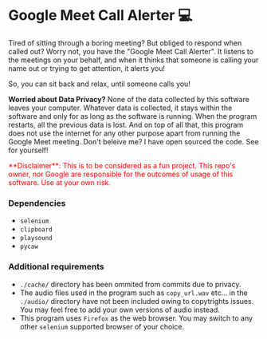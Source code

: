 # Google Meet Call Alerter  💻

Tired of sitting through a boring meeting? But obliged to respond when called out? Worry not, you have the "Google Meet Call Alerter". It listens to the meetings on your behalf, and when it thinks that someone is calling your name out or trying to get attention, it alerts you!

So, you can sit back and relax, until someone calls you!

****Worried about Data Privacy?****
None of the data collected by this software leaves your computer. Whatever data is collected, it stays within the software and only for as long as the software is running. When the program restarts, all the previous data is lost. And on top of all that, this program does not use the internet for any other purpose apart from running the Google Meet meeting. Don't beleive me? I have open sourced the code. See for yourself!

<p style='color:red'>**Disclaimer**: This is to be considered as a fun project. This repo's owner, nor Google are responsible for the outcomes of usage of this software. Use at your own risk.</p>


### Dependencies

* `selenium`
* `clipboard`
* `playsound`
* `pycaw`

### Additional requirements

* `./cache/` directory has been ommited from commits due to privacy.
* The audio files used in the program such as `copy_url.wav` etc... in the `./audio/` directory have not been included owing to copytrights issues. You may feel free to add your own versions of audio instead. 
* This program uses `Firefox` as the web browser. You may switch to any other `selenium` supported browser of your choice.
